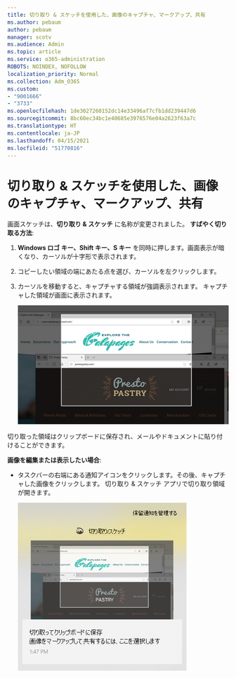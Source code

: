 ```yaml
---
title: 切り取り & スケッチを使用した、画像のキャプチャ、マークアップ、共有
ms.author: pebaum
author: pebaum
manager: scotv
ms.audience: Admin
ms.topic: article
ms.service: o365-administration
ROBOTS: NOINDEX, NOFOLLOW
localization_priority: Normal
ms.collection: Adm_O365
ms.custom:
- "9001666"
- "3733"
ms.openlocfilehash: 1de3027260152dc14e33496af7cfb1dd239447d6
ms.sourcegitcommit: 8bc60ec34bc1e40685e3976576e04a2623f63a7c
ms.translationtype: HT
ms.contentlocale: ja-JP
ms.lasthandoff: 04/15/2021
ms.locfileid: "51770816"
---
```

# <a name="use-snip--sketch-to-capture-mark-up-and-share-images"></a>切り取り & スケッチを使用した、画像のキャプチャ、マークアップ、共有

画面スケッチは、**切り取り & スケッチ** に名称が変更されました。 **すばやく切り取る方法**:

1. **Windows ロゴ キー、Shift キー、S キー** を同時に押します。画面表示が暗くなり、カーソルが十字形で表示されます。 

2. コピーしたい領域の端にあたる点を選び、カーソルを左クリックします。 

3. カーソルを移動すると、キャプチャする領域が強調表示されます。 キャプチャした領域が画面に表示されます。

   ![強調表示されている選択の画像](media/snipone.png)

切り取った領域はクリップボードに保存され、メールやドキュメントに貼り付けることができます。 

**画像を編集または表示したい場合**: 

- タスクバーの右端にある通知アイコンをクリックします。その後、キャプチャした画像をクリックします。 切り取り & スケッチ アプリで切り取り領域が開きます。

   ![Snipping アプリに表示されている画像の画像](media/sniptwo.png)
